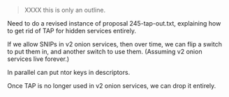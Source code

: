 
> XXXX this is only an outline.

Need to do a revised instance of proposal 245-tap-out.txt, explaining how to
get rid of TAP for hidden services entirely.

If we allow SNIPs in v2 onion services, then over time, we can flip a switch
to put them in, and another switch to use them.  (Assuming v2 onion services
live forever.)

In parallel can put ntor keys in descriptors.

Once TAP is no longer used in v2 onion services, we can drop it entirely.


